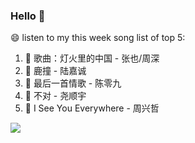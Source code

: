 

### Hello 👋

😄 listen to my this week song list of top 5:

1. 🎵 歌曲：灯火里的中国 - 张也/周深
2. 🎵 鹿撞 - 陆嘉诚
3. 🎵 最后一首情歌 - 陈零九
4. 🎵 不对 - 尧顺宇
5. 🎵 I See You Everywhere - 周兴哲

<img align="left"  src="https://github-readme-stats.vercel.app/api?username=370966584&show_icons=true&theme=radical" />